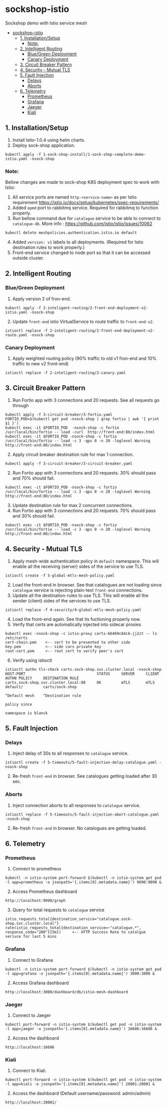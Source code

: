 # sockshop-istio
Sockshop demo with Istio service mesh

- [sockshop-istio](#sockshop-istio)
  * [1. Installation/Setup](#1-installation-setup)
    + [Note:](#note-)
  * [2. Intelligent Routing](#2-intelligent-routing)
    + [Blue/Green Deployment](#blue-green-deployment)
    + [Canary Deployment](#canary-deployment)
  * [3. Circuit Breaker Pattern](#3-circuit-breaker-pattern)
  * [4. Security - Mutual TLS](#4-security---mutual-tls)
  * [5. Fault Injection](#5-fault-injection)
    + [Delays](#delays)
    + [Aborts](#aborts)
  * [6. Telemetry](#6-telemetry)
    + [Prometheus](#prometheus)
    + [Grafana](#grafana)
    + [Jaeger](#jaeger)
    + [Kiali](#kiali)

## 1. Installation/Setup                                                                                                                                 

1. Install Istio-1.0.4 using helm charts.
2. Deploy sock-shop application.

```                                                                                                                         
kubectl apply -f 1-sock-shop-install/1-sock-shop-complete-demo-istio.yaml -nsock-shop
```

### Note:
Bellow changes are made to sock-shop K8S deployment spec to work with Istio:

1. All service ports are named `http-<service-name>` as per Istio requirement https://istio.io/docs/setup/kubernetes/spec-requirements/
2. Added `epmd` port to rabbitmq service. Required for rabbitmq to function properly. 
3. Run bellow command due for `catalogue` service to be able to connect to `catalogue-db`. More info : https://github.com/istio/istio/issues/10062

```                                                                                                                     
kubectl delete meshpolicies.authentication.istio.io default
```
4. Added `version: v1` labels to all deployments. (Required for Istio destination rules to work properly.)
5. Front-end service changed to node port so that it can be accessed outside cluster.

## 2. Intelligent Routing 
### Blue/Green Deployment
1. Apply version 2 of fron-end.
```
kubectl apply -f 2-inteligent-routing/2-front-end-deployment-v2-istio.yaml -nsock-shop
```
2. Update `front-end` istio VirtualService to route traffic to `front-end-v2`.
```
istioctl replace -f 2-inteligent-routing/2-front-end-deployment-v2-route.yaml -nsock-shop
```
### Canary Deployment
1. Apply weighted routing policy (90% traffic to old v1 fron-end and 10% traffic to new v2 front-end)
```
istioctl replace -f 2-inteligent-routing/2-canary.yaml
```

## 3. Circuit Breaker Pattern

1. Run Fortio app with 3 connections and 20 requests. See all requests go through
```
kubectl apply -f 3-circuit-breaker/3-fortio.yaml
FORTIO_POD=$(kubectl get pod -nsock-shop | grep fortio | awk '{ print $1 }')
kubectl exec -it $FORTIO_POD  -nsock-shop -c fortio /usr/local/bin/fortio -- load -curl  http://front-end:80/index.html
kubectl exec -it $FORTIO_POD -nsock-shop -c fortio /usr/local/bin/fortio -- load -c 3 -qps 0 -n 20 -loglevel Warning http://front-end:80/index.html
```
2. Apply circuit breaker destination rule for max 1 connection.
```
kubectl apply -f 3-circuit-breaker/3-circuit-breaker.yaml
```
2. Run Fortio app with 3 connections and 20 requests. 30% should pass and 70% should fail.
```
kubectl exec -it $FORTIO_POD -nsock-shop -c fortio /usr/local/bin/fortio -- load -c 3 -qps 0 -n 20 -loglevel Warning http://front-end:80/index.html
```
3. Update destination rule for max 2 concurrent connections.
4. Run Fortio app with 3 connections and 20 requests. 70% should pass and 30% should fail.
```
kubectl exec -it $FORTIO_POD -nsock-shop -c fortio /usr/local/bin/fortio -- load -c 3 -qps 0 -n 20 -loglevel Warning http://front-end:80/index.html
```
  
## 4. Security - Mutual TLS

1. Apply mesh-wide authentication policy in `default` namespace. This will enable all the receiving (server) sides of the service to use TLS.
```
istioctl create -f 5-global-mtls-mesh-policy.yaml
```
2. Load the front-end in browser. See that catalogues are not loading since `catalogue` service is rejecting plain-text `front-end` connections.
3. Update all the destination-rules to use TLS. This will enable all the sender (client) sides of the services to use TLS.
```
istioctl replace -f 4-security/4-global-mtls-mesh-policy.yaml
```
4. Load the front-end again. See that its fuctioning properly now.
5. Verify that certs are automatically injected into sidecar proxies
```
kubectl exec -nsock-shop -c istio-proxy carts-66469c84c6-jj2zt -- ls /etc/certs
cert-chain.pem    <-- cert to be presented to other side   
key.pem           <-- side cars private key
root-cert.pem     <-- root cert to verify peer's cert
```
6. Verify using istioctl
```
istioctl authn tls-check carts.sock-shop.svc.cluster.local -nsock-shop
HOST:PORT                                STATUS     SERVER     CLIENT     AUTHN POLICY     DESTINATION RULE
carts.sock-shop.svc.cluster.local:80     OK         mTLS       mTLS       default/         carts/sock-shop
                                                                          ^Default mesh    ^Destination rule
                                                                          policy since
                                                                          namespace is blanck
```
## 5. Fault Injection
### Delays
1. Inject delay of 30s to all responses to `catalogue` service.
```
istioctl create -f 5-timeouts/5-fault-injection-delay-catalogue.yaml -nsock-shop
```
2. Re-fresh `front-end` in browser. See catalogues getting loaded after 30 sec.

### Aborts
1. Inject connection aborts to all responses to `catalogue` service.
```
istioctl replace -f 5-timeouts/5-fault-injection-abort-catalogue.yaml -nsock-shop
```
2. Re-fresh `front-end` in browser. No catalogues are getting loaded.

## 6. Telemetry

### Prometheus
1. Connect to prometheus
```
kubectl -n istio-system port-forward $(kubectl -n istio-system get pod -l app=prometheus -o jsonpath='{.items[0].metadata.name}') 9090:9090 &
```
2. Access Prometheus dashboard
```
http://localhost:9090/graph
```
3. Query for total requests to `catalogue` service
```
istio_requests_total{destination_service="catalogue.sock-shop.svc.cluster.local"}
rate(istio_requests_total{destination_service=~"catalogue.*", response_code="200"}[5m])     <-- HTTP Success Rate to catalgue serivce for last 5 mins
```
### Grafana
1. Connect to Grafana
```
kubectl -n istio-system port-forward $(kubectl -n istio-system get pod -l app=grafana -o jsonpath='{.items[0].metadata.name}') 3000:3000 &
```
2. Access Grafana dashboard
```
http://localhost:3000/dashboard/db/istio-mesh-dashboard 
```

### Jaeger
1. Connect to Jaeger
```
kubectl port-forward -n istio-system $(kubectl get pod -n istio-system -l app=jaeger -o jsonpath='{.items[0].metadata.name}') 16686:16686 &
```

2. Access the dashboard
```
http://localhost:16686
```

### Kiali
1. Connect to Kiali.
```
kubectl port-forward -n istio-system $(kubectl get pod -n istio-system -l app=kiali -o jsonpath='{.items[0].metadata.name}') 20001:20001 &
```
2. Access the dashboard (Default username/password: admin/admin)
```
http://localhost:20001/
```
